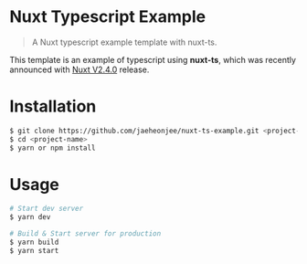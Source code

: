 # Nuxt Typescript Example

> A Nuxt typescript example template with nuxt-ts.

This template is an example of typescript using **nuxt-ts**, which was recently announced with [Nuxt V2.4.0](https://github.com/nuxt/nuxt.js/releases/tag/v2.4.0) release.

# Installation

```bash
$ git clone https://github.com/jaeheonjee/nuxt-ts-example.git <project-name>
$ cd <project-name>
$ yarn or npm install
```

# Usage

```bash
# Start dev server
$ yarn dev

# Build & Start server for production
$ yarn build
$ yarn start
```
